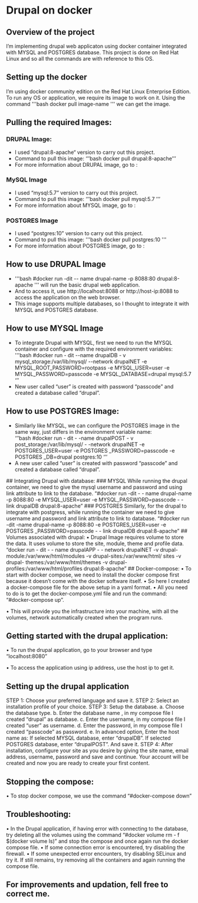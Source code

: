 # Drupal on docker
## Overview of the project

I’m implementing drupal web applicaton using docker container integrated with MYSQL and POSTGRES database. This project is done on Red Hat Linux and so all the commands are with reference to this OS.

## Setting up the docker

I’m using docker community edition on the Red Hat Linux Enterprise Edition. To run any OS or application, we require its image to work on it. Using the command '''bash 
docker pull image-name
''' we can get the image.

## Pulling the required Images:

### DRUPAL Image:

<ul><li>I used “drupal:8-apache“ version to carry out this project. </li>
<li>Command to pull this image: ‘’’bash docker pull drupal:8-apache’’’ </li>
<li>For more information about DRUPAL image, go to : </li></ul>

### MySQL Image

<ul><li>I used “mysql:5.7”  version to carry out this project. </li>
<li>Command to pull this image: ‘’’bash docker pull mysql:5.7 ’’’ </li>
<li>For more information about MYSQL image, go to : </li></ul>

### POSTGRES Image

<ul><li>I used “postgres:10” version to carry out this project. </li>
<li>Command to pull this image: '''bash docker pull postgres:10 ''' </li>
<li>For more information about POSTGRES image, go to : </li></ul>

## How to use DRUPAL Image

<ul><li> '''bash #docker run -dit  -- name drupal-name  -p  8088:80 drupal:8-apache ''' will run the basic drupal web application.</li>
<li>And to access it, use http://localhost:8088 or http://host-ip:8088 to access the application on the web browser. </li>
<li>This image supports multiple databases, so I thought to integrate it with MYSQL and POSTGRES database. </li></ul>

## How to use MYSQL Image

<ul><li>To integrate Drupal with MYSQL, first we need to run the MYSQL container and configure with the required environment variables:</li>
'''bash #docker run - dit --name  drupalDB  - v mysql_storage:/var/lib/mysql/  
	--network drupalNET 
	-e MYSQL_ROOT_PASSWORD=rootpass 
	-e MYSQL_USER=user 
	-e MYSQL_PASSWORD=passcode 
	-e MYSQL_DATABASE=drupal  mysql:5.7 ‘’’ 
<li>New user called “user” is created with password “passcode” and created a database called “drupal”.</li></ul>

## How to use POSTGRES Image:
<ul><li>Similarly like MYSQL, we can configure the POSTGRES image in the same way, just differs in the environment variable name:</li>
‘’’bash #docker run - dit - -name  drupalPOST  - v post_storage:/var/lib/mysql/  - -network drupalNET
-e POSTGRES_USER=user
-e POSTGRES _PASSWORD=passcode
-e POSTGRES _DB=drupal 
postgres:10 ‘’’
<li>A new user called “user” is created with password “passcode” and created a database called “drupal”.</li></ul>
## Integrating Drupal with database:
### MYSQL
While running the drupal container, we need to give the mysql username and password and using link attribute to link to the database.
“#docker run -dit  - - name drupal-name  -p  8088:80
-e MYSQL_USER=user
-e MYSQL_PASSWORD=passcode
- - link drupalDB drupal:8-apache”
### POSTGRES
Similarly, for the drupal to integrate with postgress, while running the container we need to give username and password and link attribute to link to database.
“#docker run -dit  -name drupal-name  -p  8088:80
-e POSTGRES_USER=user
-e POSTGRES _PASSWORD=passcode
- - link drupalDB drupal:8-apache”
## Volumes associated with drupal:
•	Drupal Image requires volume to store the data. It uses volume to store the site, module, theme and profile data.
“docker run - dit  - - name drupalAPP  - - network  drupalNET 
	-v drupal-module:/var/www/html/modules
	-v drupal-sites:/var/www/html/ sites
	-v drupal- themes:/var/www/html/themes
-v drupal- profiles:/var/www/html/profiles
drupal:8-apache”
## Docker-compose:
•	To start with docker compose, we need to install the docker compose first because it doesn’t come with the docker software itself.
•	So here I created a docker-compose file for the above setup in a yaml format.
•	All you need to do is to get the docker-compose.yml file and run the command:                “#docker-compose up”.
 
•	This will provide you the infrastructure into your machine, with all the volumes, network automatically created when the program runs.
## Getting started with the drupal application:
•	To run the drupal application, go to your browser and type “localhost:8080”
 
•	To access the application using ip address, use the host ip to get it.
 
## Setting up the drupal application
STEP 1: Choose your preferred language and save it.
STEP 2: Select an installation profile of your choice.
STEP 3: Setup the database.
a. Choose the database type.
b. Enter the database name , in my compose file I created “drupal” as database.
c. Enter the username, in my compose file I created “user” as username.
d. Enter the password, in my compose file I created “passcode” as password.
e. In advanced option, Enter the host name as:
	If selected MYSQL database, enter “drupalDB”.
	If  selected POSTGRES database, enter “drupalPOST”.
And save it.
STEP 4: After installation, configure your site as you desire by giving the site name, email address, username, password and save and continue.
Your account will be created and now you are ready to create your first content.
 
## Stopping the compose:
•	To stop docker compose, we use the command “#docker-compose down”
 

## Troubleshooting:
•	In the Drupal application, if having error with connecting to the database, try deleting all the volumes using the command “#docker volume rm -  f $(docker volume ls)” and stop the compose and once again run the docker compose file.
•	If some connection error is encountered, try disabling the firewall.
•	If some unexpected error encounters, try disabling SELinux and try it. If still remains, try removing all the containers and again running the compose file.

## For improvements and updation, fell free to correct me.
